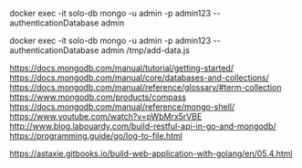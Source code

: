 docker exec -it solo-db mongo -u admin -p admin123 --authenticationDatabase admin

docker exec -it solo-db mongo -u admin -p admin123 --authenticationDatabase admin /tmp/add-data.js

https://docs.mongodb.com/manual/tutorial/getting-started/
https://docs.mongodb.com/manual/core/databases-and-collections/
https://docs.mongodb.com/manual/reference/glossary/#term-collection
https://www.mongodb.com/products/compass
https://docs.mongodb.com/manual/reference/mongo-shell/
https://www.youtube.com/watch?v=pWbMrx5rVBE
http://www.blog.labouardy.com/build-restful-api-in-go-and-mongodb/
https://programming.guide/go/log-to-file.html




https://astaxie.gitbooks.io/build-web-application-with-golang/en/05.4.html